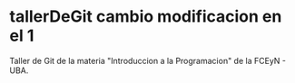 # tallerDeGit cambio modificacion en el 1

Taller de Git de la materia "Introduccion a la Programacion" de la FCEyN - UBA.
